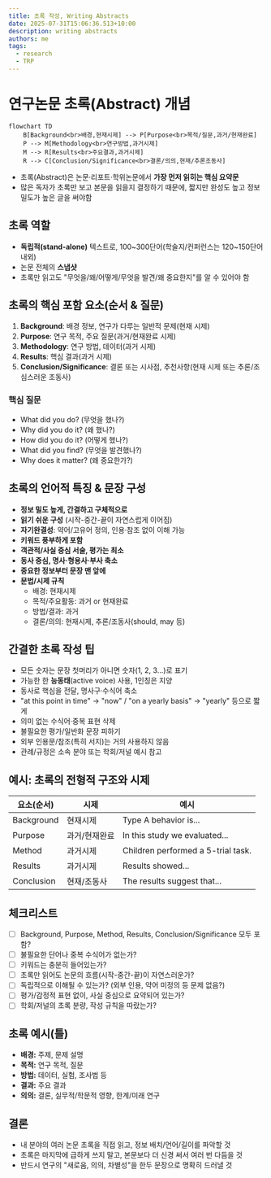 ```yaml
---
title: 초록 작성, Writing Abstracts
date: 2025-07-31T15:06:36.513+10:00
description: writing abstracts
authors: me
tags:
  - research
  - TRP
---
```


# 연구논문 초록(Abstract) 개념

```mermaid
flowchart TD
    B[Background<br>배경,현재시제] --> P[Purpose<br>목적/질문,과거/현재완료]
    P --> M[Methodology<br>연구방법,과거시제]
    M --> R[Results<br>주요결과,과거시제]
    R --> C[Conclusion/Significance<br>결론/의의,현재/추론조동사]
```

- 초록(Abstract)은 논문·리포트·학위논문에서 **가장 먼저 읽히는 핵심 요약문**
- 많은 독자가 초록만 보고 본문을 읽을지 결정하기 때문에, 짧지만 완성도 높고 정보 밀도가 높은 글을 써야함

## 초록 역할

- **독립적(stand-alone)** 텍스트로, 100~300단어(학술지/컨퍼런스는 120~150단어 내외)
- 논문 전체의 **스냅샷**
- 초록만 읽고도 "무엇을/왜/어떻게/무엇을 발견/왜 중요한지"를 알 수 있어야 함

## 초록의 핵심 포함 요소(순서 & 질문)

1. **Background**: 배경 정보, 연구가 다루는 일반적 문제(현재 시제)
2. **Purpose**: 연구 목적, 주요 질문(과거/현재완료 시제)
3. **Methodology**: 연구 방법, 데이터(과거 시제)
4. **Results**: 핵심 결과(과거 시제)
5. **Conclusion/Significance**: 결론 또는 시사점, 추천사항(현재 시제 또는 추론/조심스러운 조동사)

### 핵심 질문

- What did you do? (무엇을 했나?)
- Why did you do it? (왜 했나?)
- How did you do it? (어떻게 했나?)
- What did you find? (무엇을 발견했나?)
- Why does it matter? (왜 중요한가?)

## 초록의 언어적 특징 & 문장 구성

- **정보 밀도 높게, 간결하고 구체적으로**
- **읽기 쉬운 구성** (시작-중간-끝이 자연스럽게 이어짐)
- **자기완결성**: 약어/고유어 정의, 인용·참조 없이 이해 가능
- **키워드 풍부하게 포함**
- **객관적/사실 중심 서술, 평가는 최소**
- **동사 중심, 명사·형용사·부사 축소**
- **중요한 정보부터 문장 맨 앞에**
- **문법/시제 규칙**
  - 배경: 현재시제
  - 목적/주요활동: 과거 or 현재완료
  - 방법/결과: 과거
  - 결론/의의: 현재시제, 추론/조동사(should, may 등)

## 간결한 초록 작성 팁

- 모든 숫자는 문장 첫머리가 아니면 숫자(1, 2, 3...)로 표기
- 가능한 한 **능동태**(active voice) 사용, 1인칭은 지양
- 동사로 핵심을 전달, 명사구·수식어 축소
- "at this point in time" → "now" / "on a yearly basis" → "yearly" 등으로 짧게
- 의미 없는 수식어·중복 표현 삭제
- 불필요한 평가/일반화 문장 피하기
- 외부 인용문/참조(특히 서지)는 거의 사용하지 않음
- 관례/규정은 소속 분야 또는 학회/저널 예시 참고

## 예시: 초록의 전형적 구조와 시제

| 요소(순서)   | 시제             | 예시 |
|-------------|------------------|--------------------------|
| Background  | 현재시제         | Type A behavior is...   |
| Purpose     | 과거/현재완료    | In this study we evaluated... |
| Method      | 과거시제         | Children performed a 5-trial task. |
| Results     | 과거시제         | Results showed...         |
| Conclusion  | 현재/조동사      | The results suggest that...|

## 체크리스트

- [ ] Background, Purpose, Method, Results, Conclusion/Significance 모두 포함?
- [ ] 불필요한 단어나 중복 수식어가 없는가?
- [ ] 키워드는 충분히 들어있는가?
- [ ] 초록만 읽어도 논문의 흐름(시작-중간-끝)이 자연스러운가?
- [ ] 독립적으로 이해될 수 있는가? (외부 인용, 약어 미정의 등 문제 없음?)
- [ ] 평가/감정적 표현 없이, 사실 중심으로 요약되어 있는가?
- [ ] 학회/저널의 초록 분량, 작성 규칙을 따랐는가?

## 초록 예시(틀)

- **배경:** 주제, 문제 설명
- **목적:** 연구 목적, 질문
- **방법:** 데이터, 실험, 조사법 등
- **결과:** 주요 결과
- **의의:** 결론, 실무적/학문적 영향, 한계/미래 연구

## 결론

- 내 분야의 여러 논문 초록을 직접 읽고, 정보 배치/언어/길이를 파악할 것
- 초록은 마지막에 급하게 쓰지 말고, 본문보다 더 신경 써서 여러 번 다듬을 것
- 반드시 연구의 "새로움, 의의, 차별성"을 한두 문장으로 명확히 드러낼 것
